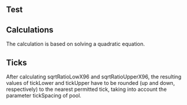 ## Test

## Calculations

The calculation is based on solving a quadratic equation.

## Ticks

After calculating sqrtRatioLowX96 and sqrtRatioUpperX96, the resulting values of tickLower and tickUpper ​​have to be rounded (up and down, respectively) to the nearest permitted tick, taking into account the parameter tickSpacing of pool.
